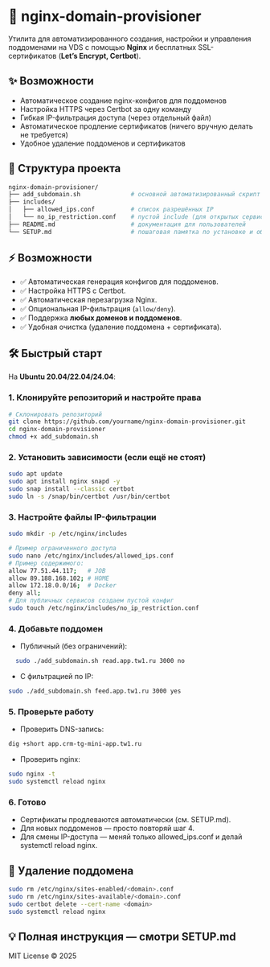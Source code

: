 # 🚀 nginx-domain-provisioner

Утилита для автоматизированного создания, настройки и управления поддоменами на VDS с помощью **Nginx** и бесплатных SSL-сертификатов (**Let’s Encrypt, Certbot**).

## ✨ Возможности

- Автоматическое создание nginx-конфигов для поддоменов
- Настройка HTTPS через Certbot за одну команду
- Гибкая IP-фильтрация доступа (через отдельный файл)
- Автоматическое продление сертификатов (ничего вручную делать не требуется)
- Удобное удаление поддоменов и сертификатов

## 📂 Структура проекта

```bash
nginx-domain-provisioner/
├── add_subdomain.sh              # основной автоматизированный скрипт
├── includes/
│   ├── allowed_ips.conf          # список разрешённых IP
│   └── no_ip_restriction.conf    # пустой include (для открытых сервисов)
├── README.md                     # документация для пользователей
└── SETUP.md                      # пошаговая памятка по установке и обслуживанию
```

## ⚡️ Возможности

- ✅ Автоматическая генерация конфигов для поддоменов.
- ✅ Настройка HTTPS с Certbot.
- ✅ Автоматическая перезагрузка Nginx.
- ✅ Опциональная IP-фильтрация (`allow/deny`).
- ✅ Поддержка **любых доменов и поддоменов**.
- ✅ Удобная очистка (удаление поддомена + сертификата).

## 🛠 Быстрый старт

На **Ubuntu 20.04/22.04/24.04**:

### 1. Клонируйте репозиторий и настройте права

```bash
# Склонировать репозиторий
git clone https://github.com/yourname/nginx-domain-provisioner.git
cd nginx-domain-provisioner
chmod +x add_subdomain.sh
```

### 2. Установить зависимости (если ещё не стоят)

```bash
sudo apt update
sudo apt install nginx snapd -y
sudo snap install --classic certbot
sudo ln -s /snap/bin/certbot /usr/bin/certbot
```

### 3. Настройте файлы IP-фильтрации

```bash
sudo mkdir -p /etc/nginx/includes

# Пример ограниченного доступа
sudo nano /etc/nginx/includes/allowed_ips.conf
# Пример содержимого:
allow 77.51.44.117;   # JOB
allow 89.188.168.102; # HOME
allow 172.18.0.0/16;  # Docker
deny all;
# Для публичных сервисов создаем пустой конфиг
sudo touch /etc/nginx/includes/no_ip_restriction.conf
```

### 4. Добавьте поддомен

- Публичный (без ограничений):

```bash
  sudo ./add_subdomain.sh read.app.tw1.ru 3000 no
```

- С фильтрацией по IP:

```bash
sudo ./add_subdomain.sh feed.app.tw1.ru 3000 yes
```

### 5. Проверьте работу

- Проверить DNS-запись:

```bash
dig +short app.crm-tg-mini-app.tw1.ru
```

- Проверить nginx:

```bash
sudo nginx -t
sudo systemctl reload nginx
```

### 6. Готово

- Сертификаты продлеваются автоматически (см. SETUP.md).
- Для новых поддоменов — просто повторяй шаг 4.
- Для смены IP-доступа — меняй только allowed_ips.conf и делай systemctl reload nginx.

## 🧹 Удаление поддомена

```bash
sudo rm /etc/nginx/sites-enabled/<domain>.conf
sudo rm /etc/nginx/sites-available/<domain>.conf
sudo certbot delete --cert-name <domain>
sudo systemctl reload nginx
```

## 💡 Полная инструкция — смотри SETUP.md

MIT License © 2025
